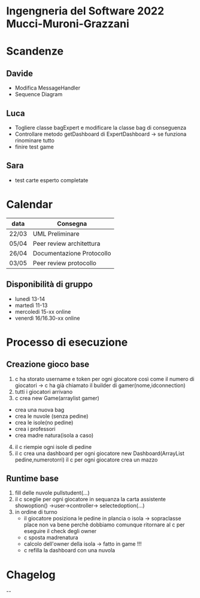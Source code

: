 # Ingengneria del Software 2022 Mucci-Muroni-Grazzani

# Scandenze

## Davide
 - Modifica MessageHandler
 - Sequence Diagram
## Luca
 - Togliere classe bagExpert e modificare la classe bag di conseguenza
 - Controllare metodo getDashboard di ExpertDashboard -> se funziona rinominare tutto
 - finire test game
## Sara 
- test carte esperto completate

# Calendar
|data| Consegna |
|-|-|
|22/03|UML Preliminare|
|05/04|Peer review architettura|
|26/04|Documentazione Protocollo|
|03/05|Peer review protocollo|

## Disponibilità di gruppo

- lunedì 13-14
- martedì 11-13
- mercoledi 15-xx online
- venerdì 16/16.30-xx online

# Processo di esecuzione

## Creazione gioco base

1.  c ha storato username e token per ogni giocatore così come il numero di giocatori -> c ha già chiamato il builder di gamer(nome,idconnection)
2.  tutti i giocatori arrivano
3.  c crea new Game(arraylist gamer)

- crea una nuova bag
- crea le nuvole (senza pedine)
- crea le isole(no pedine)
- crea i professori
- crea madre natura(isola a caso)

4.  il c riempie ogni isole di pedine
5.  il c crea una dashboard per ogni giocatore new Dashboard(ArrayList pedine,numerotorri)
    il c per ogni giocatore crea un mazzo

## Runtime base

1.  fill delle nuvole pullstudent(...)
2.  il c sceglie per ogni giocatore in sequanza la carta assistente showoption() ->user->controller-> selectedoption(...)
3.  in ordine di turno
    - il giocatore posiziona le pedine in plancia o isola -> sopraclasse place non va bene perchè dobbiamo comunque ritornare al c per eseguire il check degli owner
    - c sposta madrenatura
    - calcolo dell'owner della isola -> fatto in game !!!
    - c refilla la dashboard con una nuvola
# Chagelog
--
